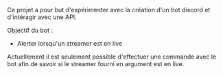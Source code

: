 Ce projet a pour but d'expérimenter avec la création d'un bot discord et d'intéragir avec une API.

Objectif du bot : 
 - Alerter lorsqu'un streamer est en live

Actuellement il est seulement possible d'effectuer une commande avec le bot afin de savoir si le streamer fourni en argument est en live.
